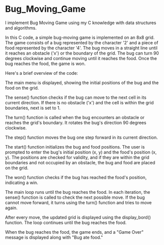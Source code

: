 # Bug_Moving_Game
I implement Bug Moving Game using my C knowledge with data structures and algorithms.  

In this C code, a simple bug-moving game is implemented on an 8x8 grid. The game consists of a bug represented by the character '2' and a piece of food represented by the character '4'. The bug moves in a straight line until it reaches an obstacle ('x') or the boundary of the grid. The bug can turn 90 degrees clockwise and continue moving until it reaches the food. Once the bug reaches the food, the game is won.

Here's a brief overview of the code:

The main menu is displayed, showing the initial positions of the bug and the food on the grid.

The sense() function checks if the bug can move to the next cell in its current direction. If there is no obstacle ('x') and the cell is within the grid boundaries, next is set to 1.

The turn() function is called when the bug encounters an obstacle or reaches the grid's boundary. It rotates the bug's direction 90 degrees clockwise.

The step() function moves the bug one step forward in its current direction.

The start() function initializes the bug and food positions. The user is prompted to enter the bug's initial position (x, y) and the food's position (x, y). The positions are checked for validity, and if they are within the grid boundaries and not occupied by an obstacle, the bug and food are placed on the grid.

The won() function checks if the bug has reached the food's position, indicating a win.

The main loop runs until the bug reaches the food. In each iteration, the sense() function is called to check the next possible move. If the bug cannot move forward, it turns using the turn() function and tries to move again.

After every move, the updated grid is displayed using the display_bord() function. The loop continues until the bug reaches the food.

When the bug reaches the food, the game ends, and a "Game Over" message is displayed along with "Bug ate food."
